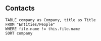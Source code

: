 ## Contacts
```dataview
TABLE company as Company, title as Title
FROM "Entities/People"
WHERE file.name != this.file.name
SORT company
```


